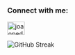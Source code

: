 <!-- Linkedin -->
<h3 align="left">Connect with me:</h3>
<p align="left">
<a href="https://linkedin.com/in/joaopedrocouto" target="blank"><img align="center" src="https://raw.githubusercontent.com/rahuldkjain/github-profile-readme-generator/master/src/images/icons/Social/linked-in-alt.svg" alt="joaopedrocouto" height="30" width="40" /></a>
</p>

<!-- Github stats with dark mode -->
<p align="left">
<picture>
  <source media="(prefers-color-scheme: dark)" srcset="https://github-readme-streak-stats.herokuapp.com/?user=thejoaocouto&theme=tokyonight" />
  <img src="https://github-readme-streak-stats.herokuapp.com/?user=thejoaocouto" alt="GitHub Streak"/>
</picture>
</p>
